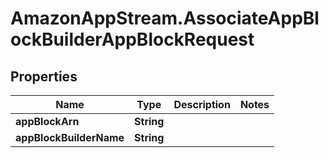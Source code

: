 # AmazonAppStream.AssociateAppBlockBuilderAppBlockRequest

## Properties

Name | Type | Description | Notes
------------ | ------------- | ------------- | -------------
**appBlockArn** | **String** |  | 
**appBlockBuilderName** | **String** |  | 



